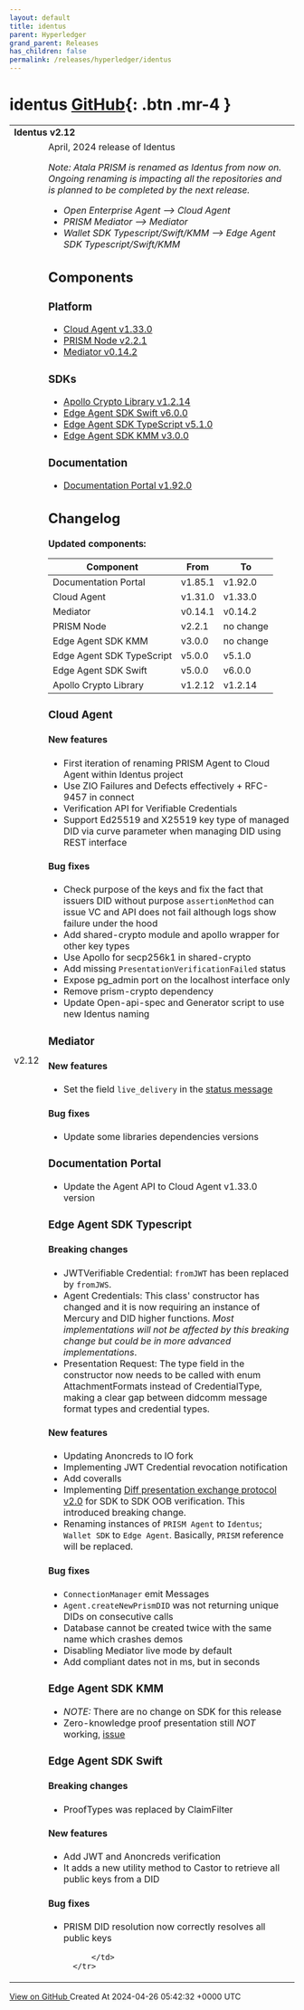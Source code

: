 ```yaml
---
layout: default
title: identus
parent: Hyperledger
grand_parent: Releases
has_children: false
permalink: /releases/hyperledger/identus
---
```


# identus <span class="fs-3 right-align">[GitHub](https://github.com/hyperledger/identus){: .btn .mr-4 }</span>


<div>
    <table>
        <tr>
            <td colspan="2">
                <b>
                    Identus v2.12
                </b>
            </td>
        </tr>
        <tr>
            <td>
                <span class="chip">
                    v2.12
                </span>
            </td>
            <td>
                April, 2024 release of Identus

*Note: Atala PRISM is renamed as Identus from now on. Ongoing renaming is impacting all the repositories and is planned to be completed by the next release.*
- *Open Enterprise Agent --> Cloud Agent*
- *PRISM Mediator --> Mediator*
- *Wallet SDK Typescript/Swift/KMM --> Edge Agent SDK Typescript/Swift/KMM*

## Components

### Platform

* [Cloud Agent v1.33.0](https://github.com/hyperledger-labs/open-enterprise-agent/releases/tag/cloud-agent-v1.33.0)
* [PRISM Node v2.2.1](https://github.com/input-output-hk/atala-prism/releases/tag/v2.2.1)
* [Mediator v0.14.2](https://github.com/input-output-hk/atala-prism-mediator/releases/tag/prism-mediator-v0.14.2)

### SDKs

* [Apollo Crypto Library v1.2.14](https://github.com/input-output-hk/atala-prism-apollo/releases/tag/v1.2.14)
* [Edge Agent SDK Swift v6.0.0](https://github.com/input-output-hk/atala-prism-wallet-sdk-swift/releases/tag/6.0.0)
* [Edge Agent SDK TypeScript v5.1.0](https://github.com/input-output-hk/atala-prism-wallet-sdk-ts/releases/tag/v5.1.0)
* [Edge Agent SDK KMM v3.0.0](https://github.com/input-output-hk/atala-prism-wallet-sdk-kmm/releases/tag/v3.0.0)

### Documentation

* [Documentation Portal v1.92.0](https://github.com/input-output-hk/atala-prism-docs/releases/tag/v1.92.0)

## Changelog

**Updated components:**

| Component             | From    | To        |
| --------------------- | ------- | --------- |
| Documentation Portal  | v1.85.1 | v1.92.0   |
| Cloud Agent           | v1.31.0 | v1.33.0   |
| Mediator              | v0.14.1 | v0.14.2   |
| PRISM Node            | v2.2.1  | no change |
| Edge Agent SDK KMM    | v3.0.0  | no change |
| Edge Agent SDK TypeScript | v5.0.0  | v5.1.0    |
| Edge Agent SDK Swift      | v5.0.0  | v6.0.0    |
| Apollo Crypto Library | v1.2.12 | v1.2.14   |


### Cloud Agent
#### New features
- First iteration of renaming PRISM Agent to Cloud Agent within Identus project
- Use ZIO Failures and Defects effectively + RFC-9457 in connect
- Verification API for Verifiable Credentials
- Support Ed25519 and X25519 key type of managed DID via curve parameter when managing DID using REST interface

#### Bug fixes 
- Check purpose of the keys and fix the fact that issuers DID without purpose `assertionMethod` can issue VC and API does not fail although logs show failure under the hood
- Add shared-crypto module and apollo wrapper for other key types
- Use Apollo for secp256k1 in shared-crypto
- Add missing `PresentationVerificationFailed` status
- Expose pg_admin port on the localhost interface only
- Remove prism-crypto dependency
- Update Open-api-spec and Generator script to use new Identus naming

### Mediator
#### New features
- Set the field `live_delivery` in the [status message](https://didcomm.org/messagepickup/3.0/status)
#### Bug fixes 
- Update some libraries dependencies versions

### Documentation Portal
- Update the Agent API to Cloud Agent v1.33.0 version

### Edge Agent SDK Typescript
#### Breaking changes
- JWTVerifiable Credential: `fromJWT` has been replaced by `fromJWS`.
- Agent Credentials: This class' constructor has changed and it is now requiring an instance of Mercury and DID higher functions.
*Most implementations will not be affected by this breaking change but could be in more advanced implementations*.
- Presentation Request: The type field in the constructor now needs to be called with enum AttachmentFormats instead of CredentialType, making a clear gap between didcomm message format types and credential types.

#### New features
- Updating Anoncreds to IO fork
- Implementing JWT Credential revocation notification
- Add coveralls
- Implementing [Diff presentation exchange protocol v2.0](https://identity.foundation/presentation-exchange/spec/v2.0.0) for SDK to SDK OOB verification. This introduced breaking change.
- Renaming instances of `PRISM Agent` to `Identus`; `Wallet SDK` to `Edge Agent`. Basically, `PRISM` reference will be replaced.

#### Bug fixes 
- `ConnectionManager` emit Messages
- `Agent.createNewPrismDID` was not returning unique DIDs on consecutive calls
- Database cannot be created twice with the same name which crashes demos
- Disabling Mediator live mode by default
- Add compliant dates not in ms, but in seconds


### Edge Agent SDK KMM
- *NOTE:* There are no change on SDK for this release
- Zero-knowledge proof presentation still *NOT* working, [issue](https://github.com/input-output-hk/atala-prism-wallet-sdk-kmm/issues/146)


### Edge Agent SDK Swift
#### Breaking changes
- ProofTypes was replaced by ClaimFilter
#### New features
- Add JWT and Anoncreds verification
- It adds a new utility method to Castor to retrieve all public keys from a DID

#### Bug fixes 
- PRISM DID resolution now correctly resolves all public keys

            </td>
        </tr>
    </table>
    <a href="https://github.com/hyperledger/identus/releases/tag/v2.12" class=".btn">
        View on GitHub
    </a>
    <span class="right-align">
        Created At 2024-04-26 05:42:32 +0000 UTC
    </span>
</div>

